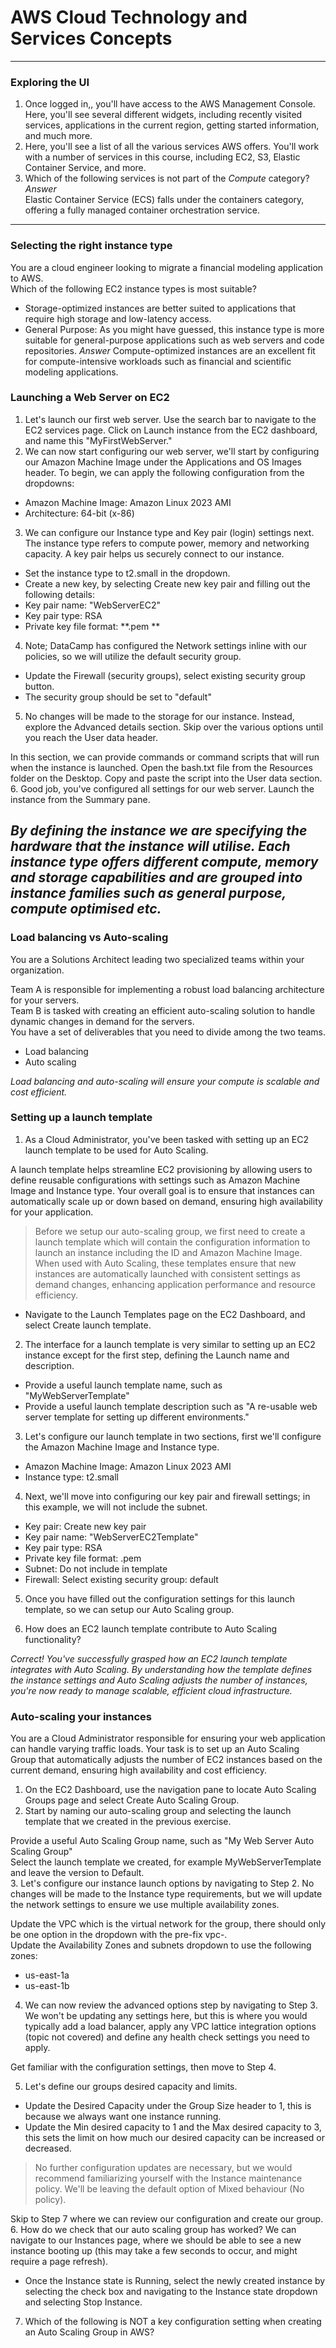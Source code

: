 # AWS Cloud Technology and Services Concepts
---
### Exploring the UI
1. Once logged in,, you'll have access to the AWS Management Console. Here, you'll see several different widgets, including recently visited services, applications in the current region, getting started information, and much more.
2. Here, you'll see a list of all the various services AWS offers. You'll work with a number of services in this course, including EC2, S3, Elastic Container Service, and more.
3. Which of the following services is not part of the _Compute_ category?    
*Answer*    
Elastic Container Service (ECS) falls under the containers category, offering a fully managed container orchestration service.
---
### Selecting the right instance type
You are a cloud engineer looking to migrate a financial modeling application to AWS.    
Which of the following EC2 instance types is most suitable?
* Storage-optimized instances are better suited to applications that require high storage and low-latency access.
* General Purpose: As you might have guessed, this instance type is more suitable for general-purpose applications such as web servers and code repositories.
*Answer*
Compute-optimized instances are an excellent fit for compute-intensive workloads such as financial and scientific modeling applications.

### Launching a Web Server on EC2
1. Let's launch our first web server. Use the search bar to navigate to the EC2 services page. Click on Launch instance from the EC2 dashboard, and name this "MyFirstWebServer."
2. We can now start configuring our web server, we'll start by configuring our Amazon Machine Image under the Applications and OS Images header. To begin, we can apply the following configuration from the dropdowns:
* Amazon Machine Image: Amazon Linux 2023 AMI
* Architecture: 64-bit (x-86)
3. We can configure our Instance type and Key pair (login) settings next. The instance type refers to compute power, memory and networking capacity. A key pair helps us securely connect to our instance.
* Set the instance type to t2.small in the dropdown.
* Create a new key, by selecting Create new key pair and filling out the following details:
* Key pair name: "WebServerEC2"
* Key pair type: RSA
* Private key file format: **.pem **
4. Note; DataCamp has configured the Network settings inline with our policies, so we will utilize the default security group.
* Update the Firewall (security groups), select existing security group button.
* The security group should be set to "default"
5. No changes will be made to the storage for our instance. Instead, explore the Advanced details section. Skip over the various options until you reach the User data header.
    
In this section, we can provide commands or command scripts that will run when the instance is launched. Open the bash.txt file from the Resources folder on the Desktop. Copy and paste the script into the User data section.
6. Good job, you've configured all settings for our web server. Launch the instance from the Summary pane.

     
*By defining the instance we are specifying the hardware that the instance will utilise. Each instance type offers different compute, memory and storage capabilities and are grouped into instance families such as general purpose, compute optimised etc.*
---
### Load balancing vs Auto-scaling
You are a Solutions Architect leading two specialized teams within your organization.

Team A is responsible for implementing a robust load balancing architecture for your servers.   
Team B is tasked with creating an efficient auto-scaling solution to handle dynamic changes in demand for the servers.   
You have a set of deliverables that you need to divide among the two teams.   
* Load balancing
* Auto scaling

*Load balancing and auto-scaling will ensure your compute is scalable and cost efficient.*
### Setting up a launch template
1. As a Cloud Administrator, you've been tasked with setting up an EC2 launch template to be used for Auto Scaling.
   
A launch template helps streamline EC2 provisioning by allowing users to define reusable configurations with settings such as Amazon Machine Image and Instance type. Your overall goal is to ensure that instances can automatically scale up or down based on demand, ensuring high availability for your application.
> Before we setup our auto-scaling group, we first need to create a launch template which will contain the configuration information to launch an instance including the ID and Amazon Machine Image. When used with Auto Scaling, these templates ensure that new instances are automatically launched with consistent settings as demand changes, enhancing application performance and resource efficiency.
* Navigate to the Launch Templates page on the EC2 Dashboard, and select Create launch template.

2. The interface for a launch template is very similar to setting up an EC2 instance except for the first step, defining the Launch name and description.
* Provide a useful launch template name, such as "MyWebServerTemplate"
* Provide a useful launch template description such as "A re-usable web server template for setting up different environments."

3. Let's configure our launch template in two sections, first we'll configure the Amazon Machine Image and Instance type.
* Amazon Machine Image: Amazon Linux 2023 AMI
* Instance type: t2.small

4. Next, we'll move into configuring our key pair and firewall settings; in this example, we will not include the subnet.
* Key pair: Create new key pair
* Key pair name: "WebServerEC2Template"
* Key pair type: RSA
* Private key file format: .pem
* Subnet: Do not include in template
* Firewall: Select existing security group: default

5. Once you have filled out the configuration settings for this launch template, so we can setup our Auto Scaling group.

6. How does an EC2 launch template contribute to Auto Scaling functionality?

*Correct! You've successfully grasped how an EC2 launch template integrates with Auto Scaling. By understanding how the template defines the instance settings and Auto Scaling adjusts the number of instances, you're now ready to manage scalable, efficient cloud infrastructure.*


### Auto-scaling your instances
You are a Cloud Administrator responsible for ensuring your web application can handle varying traffic loads. Your task is to set up an Auto Scaling Group that automatically adjusts the number of EC2 instances based on the current demand, ensuring high availability and cost efficiency.
1. On the EC2 Dashboard, use the navigation pane to locate Auto Scaling Groups page and select Create Auto Scaling Group.
2. Start by naming our auto-scaling group and selecting the launch template that we created in the previous exercise.

Provide a useful Auto Scaling Group name, such as "My Web Server Auto Scaling Group"   
Select the launch template we created, for example MyWebServerTemplate and leave the version to Default.   
3. Let's configure our instance launch options by navigating to Step 2. No changes will be made to the Instance type requirements, but we will update the network settings to ensure we use multiple availability zones.

Update the VPC which is the virtual network for the group, there should only be one option in the dropdown with the pre-fix vpc-.    
Update the Availability Zones and subnets dropdown to use the following zones:   
- us-east-1a
- us-east-1b

4. We can now review the advanced options step by navigating to Step 3. We won't be updating any settings here, but this is where you would typically add a load balancer, apply any VPC lattice integration options (topic not covered) and define any health check settings you need to apply.
  
Get familiar with the configuration settings, then move to Step 4.
   
5. Let's define our groups desired capacity and limits.
* Update the Desired Capacity under the Group Size header to 1, this is because we always want one instance running.
* Update the Min desired capacity to 1 and the Max desired capacity to 3, this sets the limit on how much our desired capacity can be increased or decreased.
> No further configuration updates are necessary, but we would recommend familiarizing yourself with the Instance maintenance policy. We'll be leaving the default option of Mixed behaviour (No policy).

Skip to Step 7 where we can review our configuration and create our group.
6. How do we check that our auto scaling group has worked? We can navigate to our Instances page, where we should be able to see a new instance booting up (this may take a few seconds to occur, and might require a page refresh).
* Once the Instance state is Running, select the newly created instance by selecting the check box and navigating to the Instance state dropdown and selecting Stop Instance.

7. Which of the following is NOT a key configuration setting when creating an Auto Scaling Group in AWS?

